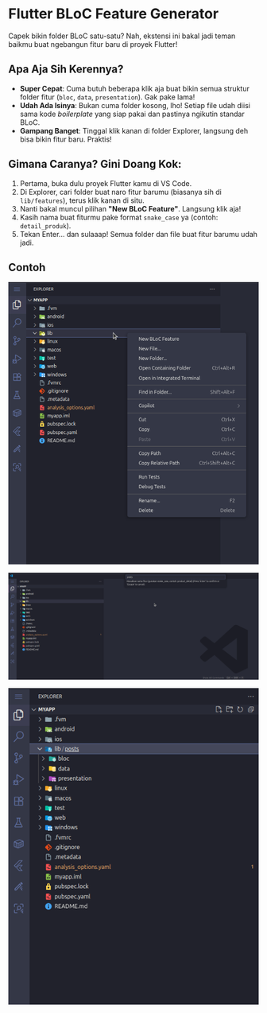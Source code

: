 # Flutter BLoC Feature Generator

Capek bikin folder BLoC satu-satu? Nah, ekstensi ini bakal jadi teman baikmu buat ngebangun fitur baru di proyek Flutter!

## Apa Aja Sih Kerennya?

* **Super Cepat**: Cuma butuh beberapa klik aja buat bikin semua struktur folder fitur (`bloc`, `data`, `presentation`). Gak pake lama!
* **Udah Ada Isinya**: Bukan cuma folder kosong, lho! Setiap file udah diisi sama kode *boilerplate* yang siap pakai dan pastinya ngikutin standar BLoC.
* **Gampang Banget**: Tinggal klik kanan di folder Explorer, langsung deh bisa bikin fitur baru. Praktis!

## Gimana Caranya? Gini Doang Kok:

1.  Pertama, buka dulu proyek Flutter kamu di VS Code.
2.  Di Explorer, cari folder buat naro fitur barumu (biasanya sih di `lib/features`), terus klik kanan di situ.
3.  Nanti bakal muncul pilihan **"New BLoC Feature"**. Langsung klik aja!
4.  Kasih nama buat fiturmu pake format `snake_case` ya (contoh: `detail_produk`).
5.  Tekan Enter... dan sulaaap! Semua folder dan file buat fitur barumu udah jadi.

## Contoh

![Contoh Penggunaan Ekstensi](images/1.png)


![Contoh Penggunaan Ekstensi](images/2.png)


![Contoh Penggunaan Ekstensi](images/3.png)
